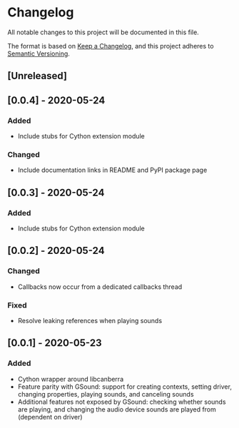 # Changelog
All notable changes to this project will be documented in this file.

The format is based on [Keep a Changelog](https://keepachangelog.com/en/1.0.0/),
and this project adheres to [Semantic Versioning](https://semver.org/spec/v2.0.0.html).

## [Unreleased]


## [0.0.4] - 2020-05-24
### Added
 - Include stubs for Cython extension module
### Changed
 - Include documentation links in README and PyPI package page


## [0.0.3] - 2020-05-24
### Added
 - Include stubs for Cython extension module


## [0.0.2] - 2020-05-24
### Changed
 - Callbacks now occur from a dedicated callbacks thread

### Fixed
 - Resolve leaking references when playing sounds


## [0.0.1] - 2020-05-23
### Added
 - Cython wrapper around libcanberra
 - Feature parity with GSound: support for creating contexts, setting driver, changing properties, playing sounds, and canceling sounds
 - Additional features not exposed by GSound: checking whether sounds are playing, and changing the audio device sounds are played from (dependent on driver)
